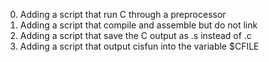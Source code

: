0. Adding a script that run C through a preprocessor
1. Adding a script that compile and assemble but do not link
2. Adding a script that save the C output as .s instead of .c
3. Adding a script that output cisfun into the variable $CFILE

